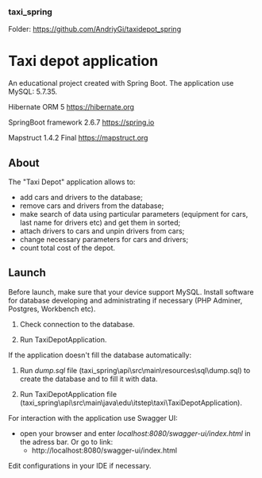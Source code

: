 ### taxi_spring

Folder: https://github.com/AndriyGi/taxidepot_spring

# Taxi depot application

An educational project created with Spring Boot. 
The application use MySQL: 5.7.35.

Hibernate ORM 5 https://hibernate.org

SpringBoot framework 2.6.7 https://spring.io

Mapstruct 1.4.2 Final https://mapstruct.org



## About

The "Taxi Depot" application allows to:

- add cars and drivers to the database;
- remove cars and drivers from the database;
- make search of data using particular parameters (equipment for cars, last name for drivers etc) and get them in
  sorted;
- attach drivers to cars and unpin drivers from cars;
- change necessary parameters for cars and drivers;
- count total cost of the depot.

## Launch

Before launch, make sure that your device support MySQL. Install software for database developing and administrating if
necessary (PHP Adminer, Postgres, Workbench etc).

1. Check connection to the database.

2. Run TaxiDepotApplication.

If the application doesn't fill the database automatically:

1. Run _dump.sql_ file (taxi_spring\api\src\main\resources\sql\dump.sql) to create the database and to fill it with data.

2. Run TaxiDepotApplication file (taxi_spring\api\src\main\java\edu\itstep\taxi\TaxiDepotApplication).

For interaction with the application use Swagger UI:

- open your browser and enter _localhost:8080/swagger-ui/index.html_ in the adress bar. Or go to link:
   - http://localhost:8080/swagger-ui/index.html
   
Edit configurations in your IDE if necessary.
